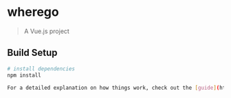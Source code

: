 # wherego

> A Vue.js project

## Build Setup

``` bash
# install dependencies
npm install

For a detailed explanation on how things work, check out the [guide](http://vuejs-templates.github.io/webpack/) and [docs for vue-loader](http://vuejs.github.io/vue-loader).
